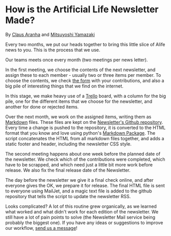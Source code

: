 # How is the Artificial Life Newsletter Made?
By [Claus Aranha](https://scholar.social/@caranha) and [Mitsuyoshi Yamazaki](https://mitsuyoshi-yamazaki.github.io/)

Every two months, we put our heads together to bring this little slice
of Alife news to you. This is the process that we use.

Our teams meets once every month (two meetings per news letter). 

In the first meeting, we choose the contents of the next newsletter,
and assign these to each member - usually two or three items per
member. To choose the contents, we check [the
form](https://forms.gle/QpQ68xhvSMt4wiv89) with your contributions,
and also a big pile of interesting things that we find on the
internet. 

In this stage, we make heavy use of a [Trello](https://trello.com)
board, with a column for the big pile, one for the different items
that we choose for the newsletter, and another for done or rejected
items.

Over the next month, we work on the assigned items, writing them as
[Markdown](https://daringfireball.net/projects/markdown/) files. These
files are kept on the [Newsletter's Github
repository](https://github.com/ALife-Newsletter/Newsletter). Every
time a change is pushed to the repository, it is converted to the HTML
format that you know and love using python's [Markdown
Package](https://pypi.org/project/Markdown/). The script concatenates
the HTML from all markdown files together, and adds a static footer
and header, including the newsletter CSS style.

The second meeting happens about one week before the planned date of
the newsletter. We check which of the contributions were completed,
which have to be scrapped, and which need just a little bit more work
before release. We also fix the final release date of the Newsletter.

The day before the newsletter we give it a final check online, and
after everyone gives the OK, we prepare it for release. The final HTML
file is sent to everyone using MailJet, and a magic text file is added
to the github repository that tells the script to update the
newsletter RSS.

Looks complicated? A lot of this routine grew organically, as we
learned what worked and what didn't work for each edition of the
newsletter. We still have a lot of pain points to solve (the
Newsletter Mail service being probably the biggest one). If you have
any ideas or suggestions to improve our workflow, [send us a
message](https://forms.gle/QpQ68xhvSMt4wiv89)!
